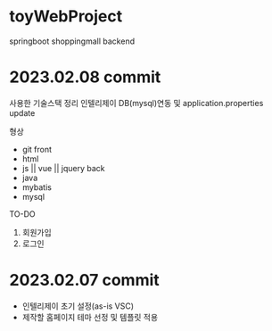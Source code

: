 # toyWebProject
springboot shoppingmall backend


# 2023.02.08 commit
사용한 기술스택 정리
인텔리제이 DB(mysql)연동 및 application.properties update 

형상
- git
front
- html
- js || vue || jquery
back
- java
- mybatis
- mysql

TO-DO
1. 회원가입
2. 로그인

# 2023.02.07 commit
* 인텔리제이 초기 설정(as-is VSC)
* 제작할 홈페이지 테마 선정 및 템플릿 적용


